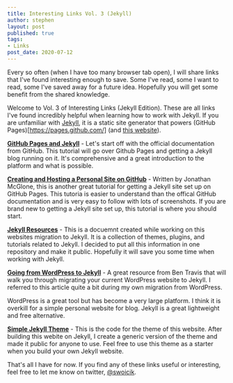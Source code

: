 ```yaml
---
title: Interesting Links Vol. 3 (Jekyll)
author: stephen
layout: post
published: true
tags:
- Links
post_date: 2020-07-12
---
```

Every so often (when I have too many browser tab open), I will share links that I've found interesting enough to save. Some I've read, some I want to read, some I've saved away for a future idea. Hopefully you will get some benefit from the shared knowledge. 

Welcome to Vol. 3 of Interesting Links (Jekyll Edition). These are all links I've found incredibly helpful when learning how to work with Jekyll. If you are unfamiliar with [Jekyll](https://jekyllrb.com/), it is a static site generator that powers (GitHub Pages)[https://pages.github.com/] (and [this website](https://swoicik.com/2019/wordpress-to-jekyll)). 

**[GitHub Pages and Jekyll](https://docs.github.com/en/github/working-with-github-pages/setting-up-a-github-pages-site-with-jekyll)** - Let's start off with the official documentation from GitHub. This tutorial will go over Github Pages and getting a Jekyll blog running on it. It's comprehensive and a great introduction to the platform and what is possible. 

**[Creating and Hosting a Personal Site on GitHub](http://jmcglone.com/guides/github-pages/)** - Written by Jonathan McGlone, this is another great tutorial for getting a Jekyll site set up on GitHub Pages. This tutoria is easier to understand than the offical GitHub documentation and is very easy to follow with lots of screenshots. If you are brand new to getting a Jekyll site set up, this tutorial is where you should start. 

**[Jekyll Resources](https://github.com/swoicik/Jekyll-Resources)** - This is a docuemnt created while working on this websites migration to Jekyll. It is a collection of themes, plugins, and tutorials related to Jekyll. I decided to put all this information in one repository and make it public. Hopefully it will save you some time when working with Jekyll. 

**[Going from WordPress to Jekyll](https://benjamintravis.com/blog/jekyll-github-pages-from-wordpress)** - A great resource from Ben Travis that will walk you through migrating your current WordPress website to Jekyll. I referred to this article quite a bit during my own migration from WordPress. 

WordPress is a great tool but has become a very large platform. I think it is overkill for a simple personal website for blog. Jekyll is a great lightweight and free alternative. 

**[Simple Jekyll Theme](https://github.com/swoicik/simple-jekll-theme)** - This is the code for the theme of this website. After building this webite on Jekyll, I create a generic version of the theme and made it public for anyone to use. Feel free to use this theme as a starter when you build your own Jekyll website. 

That's all I have for now. If you find any of these links useful or interesting, feel free to let me know on twitter, [@swoicik](https://twitter.com/swoicik).  
